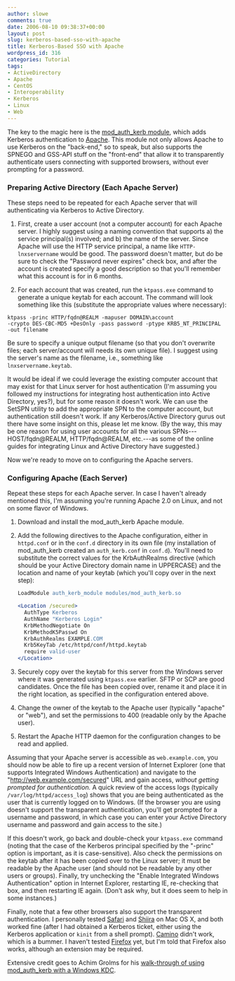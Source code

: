```yaml
---
author: slowe
comments: true
date: 2006-08-10 09:38:37+00:00
layout: post
slug: kerberos-based-sso-with-apache
title: Kerberos-Based SSO with Apache
wordpress_id: 316
categories: Tutorial
tags:
- ActiveDirectory
- Apache
- CentOS
- Interoperability
- Kerberos
- Linux
- Web
---
```


The key to the magic here is the [mod_auth_kerb module](http://modauthkerb.sourceforge.net/), which adds Kerberos authentication to [Apache](http://httpd.apache.org/). This module not only allows Apache to use Kerberos on the "back-end," so to speak, but also supports the SPNEGO and GSS-API stuff on the "front-end" that allow it to transparently authenticate users connecting with supported browsers, without ever prompting for a password.

### Preparing Active Directory (Each Apache Server)

These steps need to be repeated for each Apache server that will authenticating via Kerberos to Active Directory.

1. First, create a user account (not a computer account) for each Apache server. I highly suggest using a naming convention that supports a) the service principal(s) involved; and b) the name of the server. Since Apache will use the HTTP service principal, a name like `HTTP-lnxservername` would be good. The password doesn't matter, but do be sure to check the "Password never expires" check box, and after the account is created specify a good description so that you'll remember what this account is for in 6 months.

2. For each account that was created, run the `ktpass.exe` command to generate a unique keytab for each account. The command will look something like this (substitute the appropriate values where necessary):  

``` text
ktpass -princ HTTP/fqdn@REALM -mapuser DOMAIN\account  
-crypto DES-CBC-MD5 +DesOnly -pass password -ptype KRB5_NT_PRINCIPAL  
-out filename
```

Be sure to specify a unique output filename (so that you don't overwrite files; each server/account will needs its own unique file). I suggest using the server's name as the filename, i.e., something like `lnxservername.keytab`.

It would be ideal if we could leverage the existing computer account that may exist for that Linux server for host authentication (I'm assuming you followed my instructions for integrating host authentication into Active Directory, yes?), but for some reason it doesn't work. We can use the SetSPN utility to add the appropriate SPN to the computer account, but authentication still doesn't work. If any Kerberos/Active Directory gurus out there have some insight on this, please let me know. (By the way, this may be one reason for using user accounts for all the various SPNs---HOST/fqdn@REALM, HTTP/fqdn@REALM, etc.---as some of the online guides for integrating Linux and Active Directory have suggested.)

Now we're ready to move on to configuring the Apache servers.

### Configuring Apache (Each Server)

Repeat these steps for each Apache server. In case I haven't already mentioned this, I'm assuming you're running Apache 2.0 on Linux, and not on some flavor of Windows.

1. Download and install the mod\_auth\_kerb Apache module.

2. Add the following directives to the Apache configuration, either in `httpd.conf` or in the `conf.d` directory in its own file (my installation of mod_auth_kerb created an `auth_kerb.conf` in `conf.d`). You'll need to substitute the correct values for the KrbAuthRealms directive (which should be your Active Directory domain name in UPPERCASE) and the location and name of your keytab (which you'll copy over in the next step):

    ``` apache
    LoadModule auth_kerb_module modules/mod_auth_kerb.so  

    <Location /secured>  
      AuthType Kerberos  
      AuthName "Kerberos Login"  
      KrbMethodNegotiate On  
      KrbMethodK5Passwd On  
      KrbAuthRealms EXAMPLE.COM  
      Krb5KeyTab /etc/httpd/conf/httpd.keytab  
      require valid-user  
    </Location>
    ```

3. Securely copy over the keytab for this server from the Windows server where it was generated using `ktpass.exe` earlier. SFTP or SCP are good candidates. Once the file has been copied over, rename it and place it in the right location, as specified in the configuration entered above.

4. Change the owner of the keytab to the Apache user (typically "apache" or "web"), and set the permissions to 400 (readable only by the Apache user).

5. Restart the Apache HTTP daemon for the configuration changes to be read and applied.

Assuming that your Apache server is accessible as `web.example.com`, you should now be able to fire up a recent version of Internet Explorer (one that supports Integrated Windows Authentication) and navigate to the "http://web.example.com/secured" URL and gain access, _without getting prompted for authentication._ A quick review of the access logs (typically `/var/log/httpd/access_log`) shows that you are being authenticated as the user that is currently logged on to Windows. (If the browser you are using doesn't support the transparent authentication, you'll get prompted for a username and password, in which case you can enter your Active Directory username and password and gain access to the site.)

If this doesn't work, go back and double-check your `ktpass.exe` command (noting that the case of the Kerberos principal specified by the "-princ" option is important, as it is case-sensitive). Also check the permissions on the keytab after it has been copied over to the Linux server; it must be readable by the Apache user (and should not be readable by any other users or groups). Finally, try unchecking the "Enable Integrated Windows Authentication" option in Internet Explorer, restarting IE, re-checking that box, and then restarting IE again. (Don't ask why, but it does seem to help in some instances.)

Finally, note that a few other browsers also support the transparent authentication. I personally tested [Safari](http://www.apple.com/macosx/features/safari/) and [Shiira](http://hmdt-web.net/shiira/en) on Mac OS X, and both worked fine (after I had obtained a Kerberos ticket, either using the Kerberos application or `kinit` from a shell prompt). [Camino](http://www.caminobrowser.org/) didn't work, which is a bummer. I haven't tested [Firefox](http://www.mozilla.com/firefox/) yet, but I'm told that Firefox also works, although an extension may be required.

Extensive credit goes to Achim Grolms for his [walk-through of using mod_auth_kerb with a Windows KDC](http://www.grolmsnet.de/kerbtut/).
